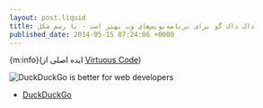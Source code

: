 ```yaml
---
layout: post.liquid
title: داک داک گو برای برنامه‌نویس‌های وب بهتر است - با رسم شکل
published_date: 2014-05-15 07:24:06 +0000
---
```


{m:info}(ایده اصلی از [Virtuous Code](http://devblog.avdi.org/2014/02/16/why-duckduckgo-is-better-for-web-development-a-pictorial-guide/))

![DuckDuckGo is better for web developers](https://dl.dropboxusercontent.com/u/27475633/Blog/DuckDuckGoIsBetter.png)

* [DuckDuckGo](http://duckduckgo.com/)
